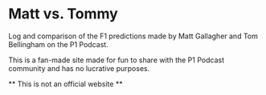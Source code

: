 # Matt vs. Tommy

Log and comparison of the F1 predictions made by Matt Gallagher and Tom Bellingham on the P1 Podcast.

This is a fan-made site made for fun to share with the P1 Podcast community and has no lucrative purposes.

** This is not an official website **
